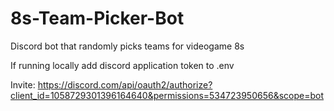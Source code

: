 # 8s-Team-Picker-Bot
Discord bot that randomly picks teams for videogame 8s

If running locally add discord application token to .env

Invite: https://discord.com/api/oauth2/authorize?client_id=1058729301396164640&permissions=534723950656&scope=bot
